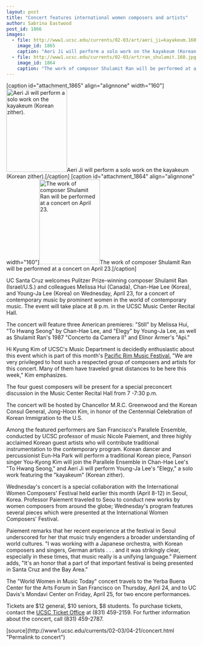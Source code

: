 ```yaml
---
layout: post
title: "Concert features international women composers and artists"
author: Sabrina Eastwood
post_id: 1866
images:
  - file: http://www1.ucsc.edu/currents/02-03/art/aeri_ji=kayakeum.160.jpg
    image_id: 1865
    caption: "Aeri Ji will perform a solo work on the kayakeum (Korean zither)."
  - file: http://www1.ucsc.edu/currents/02-03/art/ran_shulamit.160.jpg
    image_id: 1864
    caption: "The work of composer Shulamit Ran will be performed at a concert on April 23."
---
```


[caption id="attachment_1865" align="alignnone" width="160"]<a href="http://localhost/mysite/wp-content/uploads/2003/04/aeri_ji=kayakeum.160.jpg"><img class="size-full wp-image-1865" src="http://localhost/mysite/wp-content/uploads/2003/04/aeri_ji=kayakeum.160.jpg" alt="Aeri Ji will perform a solo work on the kayakeum (Korean zither)." width="160" height="219" /></a>Aeri Ji will perform a solo work on the kayakeum (Korean zither).[/caption]
[caption id="attachment_1864" align="alignnone" width="160"]<a href="http://localhost/mysite/wp-content/uploads/2003/04/ran_shulamit.160.jpg"><img class="size-full wp-image-1864" src="http://localhost/mysite/wp-content/uploads/2003/04/ran_shulamit.160.jpg" alt="The work of composer Shulamit Ran will be performed at a concert on April 23." width="160" height="223" /></a>The work of composer Shulamit Ran will be performed at a concert on April 23.[/caption]
<p>
  UC Santa Cruz welcomes Pulitzer Prize-winning composer Shulamit Ran (Israel/U.S.) and colleagues Melissa Hui (Canada), Chan-Hae Lee (Korea), and Young-Ja Lee (Korea) on Wednesday, April 23, for a concert of contemporary music by prominent women in the world of contemporary music. The event will take place at 8 p.m. in the UCSC Music Center Recital Hall.<br>
</p>
<p>
  The concert will feature three American premieres: "Still" by Melissa Hui, "To Hwang Seong" by Chan-Hae Lee, and "Elegy" by Young-Ja Lee, as well as Shulamit Ran's 1987 "Concerto da Camera II" and Elinor Armer's "Api."<br>
</p>
<p>
  Hi Kyung Kim of UCSC's Music Department is decidedly enthusiastic about this event which is part of this month's <a href="http://PacificRim.ucsc.edu">Pacific Rim Music Festival.</a> "We are very privileged to host such a respected group of composers and artists for this concert. Many of them have traveled great distances to be here this week," Kim emphasizes.<br>
</p>
<p>
  The four guest composers will be present for a special preconcert discussion in the Music Center Recital Hall from 7 -7:30 p.m.<br>
</p>
<p>
  The concert will be hosted by Chancellor M.R.C. Greenwood and the Korean Consul General, Jong-Hoon Kim, in honor of the Centennial Celebration of Korean Immigration to the U.S.<br>
</p>
<p>
  Among the featured performers are San Francisco's Parallele Ensemble, conducted by UCSC professor of music Nicole Paiement, and three highly acclaimed Korean guest artists who will contribute traditional instrumentation to the contemporary program. Korean dancer and percussionist Eun-Ha Park will perform a traditional Korean piece, Pansori singer You-Kyong Kim will join the Parallele Ensemble in Chan-Hae Lee's "To Hwang Seong," and Aeri Ji will perform Young-Ja Lee's "Elegy," a solo work featuring the "kayakeum" (Korean zither).<br>
</p>
<p>
  Wednesday's concert is a special collaboration with the International Women Composers' Festival held earlier this month (April 8-12) in Seoul, Korea. Professor Paiement traveled to Seou to conduct new works by women composers from around the globe; Wednesday's program features several pieces which were presented at the International Women Composers' Festival.<br>
</p>
<p>
  Paiement remarks that her recent experience at the festival in Seoul underscored for her that music truly engenders a broader understanding of world cultures. "I was working with a Japanese orchestra, with Korean composers and singers, German artists . . . and it was strikingly clear, especially in these times, that music really is a unifying language." Paiement adds, "It's an honor that a part of that important festival is being presented in Santa Cruz and the Bay Area."<br>
</p>
<p>
  The "World Women in Music Today" concert travels to the Yerba Buena Center for the Arts Forum in San Francisco on Thursday, April 24, and to UC Davis's Mondavi Center on Friday, April 25, for two encore performances.<br>
</p>
<p>
  Tickets are $12 general, $10 seniors, $8 students. To purchase tickets, contact the <a href="http://events.ucsc.edu/tickets">UCSC Ticket Office</a> at (831) 459-2159. For further information about the concert, call (831) 459-2787.<br>
</p>
[source](http://www1.ucsc.edu/currents/02-03/04-21/concert.html "Permalink to concert")
